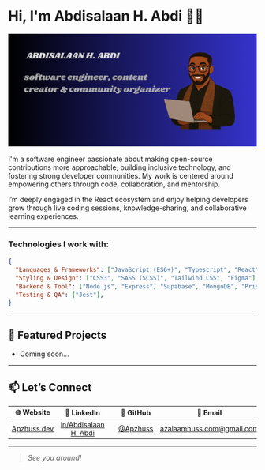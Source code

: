 # Hi, I'm Abdisalaan H. Abdi 👋🏾 

<img src="https://raw.githubusercontent.com/ApzHuss/ApzHuss/refs/heads/main/cover.png" alt="banner that says APZHUSS - software engineer, content creator and community organizer alongside a cartoon illustration of APZ.">

I'm a software engineer passionate about making open-source contributions more approachable, building inclusive technology, and fostering strong developer communities. My work is centered around empowering others through code, collaboration, and mentorship.

I’m deeply engaged in the React ecosystem and enjoy helping developers grow through live coding sessions, knowledge-sharing, and collaborative learning experiences.

---


### Technologies I work with:

```json
{
  "Languages & Frameworks": ["JavaScript (ES6+)", "Typescript", "React", "Next.js"],
  "Styling & Design": ["CSS3", "SASS (SCSS)", "Tailwind CSS", "Figma"], 
  "Backend & Tool": ["Node.js", "Express", "Supabase", "MongoDB", "PrismaORM" "Git"],
  "Testing & QA": ["Jest"],
}
```

---


## 🚀 Featured Projects

- Coming soon... 

---

## 📫 Let’s Connect

| 🌐 Website | 💼 LinkedIn | | 🐙 GitHub | 📧 Email |
| :----------: | :--------: | :--------: | :-------: | :------: |
| [Apzhuss.dev](https://apzhussdev.vercel.app/) | [in/Abdisalaan H. Abdi](https://www.linkedin.com/in/abdisalaan-hussein-abdi-34057436b/) | | [@Apzhuss](https://github.com/ApzHuss/) | [azalaamhuss.com@gmail.com](mailto:azalaamhuss@gamail.com) 

---

> *See you around!*
